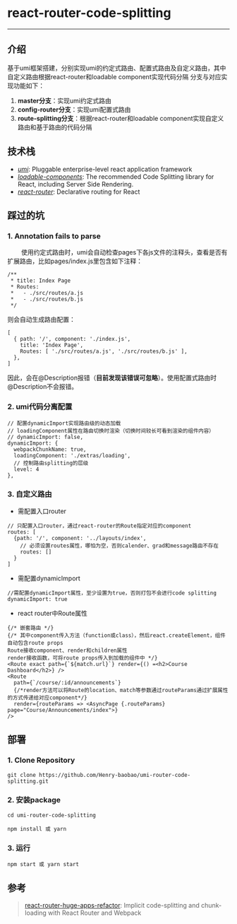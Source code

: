 <!--
 * @Description: 
 * @Version: 
 * @Author: Henry
 * @Date: 2020-05-11 11:00:11
 * @LastEditors: Henry
 * @LastEditTime: 2020-05-11 16:18:56
 -->
# react-router-code-splitting
-----------------------------

## 介绍
基于umi框架搭建，分别实现umi的约定式路由、配置式路由及自定义路由，其中自定义路由根据react-router和loadable component实现代码分隔
分支与对应实现功能如下：
1. **master分支**：实现umi约定式路由
2. **config-router分支**：实现umi配置式路由
3. **route-splitting分支**：根据react-router和loadable component实现自定义路由和基于路由的代码分隔

## 技术栈
+ [*umi*][1]: Pluggable enterprise-level react application framework
+ [*loadable-components*][3]: The recommended Code Splitting library for React, including Server Side Rendering.
+ [*react-router*][2]: Declarative routing for React

## 踩过的坑
### 1. Annotation fails to parse
$~~~~~~~~$使用约定式路由时，umi会自动检查pages下各js文件的注释头，查看是否有扩展路由，比如pages/index.js里包含如下注释：
```
/**
 * title: Index Page
 * Routes:
 *   - ./src/routes/a.js
 *   - ./src/routes/b.js
 */
```
则会自动生成路由配置：
```
[
  { path: '/', component: './index.js',
    title: 'Index Page',
    Routes: [ './src/routes/a.js', './src/routes/b.js' ],
  },
]
```
因此，会在@Description报错（**目前发现该错误可忽略**）。使用配置式路由时@Description不会报错。
### 2. umi代码分离配置
```
// 配置dynamicImport实现路由级的动态加载
// loadingComponent属性在路由切换时渲染（切换时间较长可看到渲染的组件内容）
// dynamicImport: false,
dynamicImport: {
  webpackChunkName: true,
  loadingComponent: './extras/loading',
  // 控制路由splitting的层级
  level: 4
},
```
### 3. 自定义路由
+ 需配置入口router
```
// 只配置入口router，通过react-router的Route指定对应的component
routes: [
  {path: '/', component: '../layouts/index',
    // 必须设置routes属性，哪怕为空，否则calender、grad和message路由不存在
    routes: []
  }
]
```
+ 需配置dynamicImport
```
//需配置dynamicImport属性，至少设置为true，否则打包不会进行code splitting
dynamicImport: true
```
+ react router中Route属性
```
{/* 嵌套路由 */}
{/* 其中component传入方法（function或class），然后react.createElement，组件自动包含route props
Route接收component、render和children属性
render接收函数，可将route props传入到加载的组件中 */}
<Route exact path={`${match.url}`} render={() =<h2>Course Dashboard</h2>} />
<Route
  path={`/course/:id/announcements`}
  {/*render方法可以将Route的location、match等参数通过routeParams通过扩展属性的方式传递给对应component*/}
  render={routeParams => <AsyncPage {.routeParams} page="Course/Announcements/index">}
/>
```

## 部署
### 1. Clone Repository
`git clone https://github.com/Henry-baobao/umi-router-code-splitting.git`

### 2. 安装package
```
cd umi-router-code-splitting

npm install 或 yarn 
```

### 3. 运行
```
npm start 或 yarn start
```

## 参考
>[react-router-huge-apps-refactor][4]: Implicit code-splitting and chunk-loading with React Router and Webpack

[1]: https://github.com/umijs/umi   "umi" 
[2]: https://github.com/ReactTraining/react-router  "react-router"
[3]: https://github.com/gregberge/loadable-components   "loadable components"
[4]: https://github.com/echenley/react-router-huge-apps-refactor    "react-router-huge-apps-refactor"